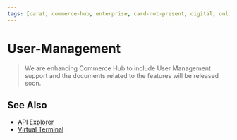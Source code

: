 ```yaml
---
tags: [carat, commerce-hub, enterprise, card-not-present, digital, online, user-management, virtual-pos, virtual-terminal]
---
```



# User-Management


<!-- theme: danger -->
> We are enhancing Commerce Hub to include User Management  support and the documents related to the features will be released soon.

## See Also


- [API Explorer](../api/?type=post&path=/payments/v1/charges)
- [Virtual Terminal](?path=docs/Online-Mobile-Digital/Virtual-Terminal/Virtual-Terminal.md)
